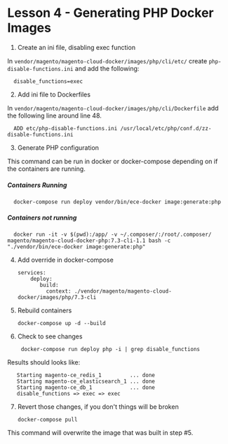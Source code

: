 # Lesson 4 - Generating PHP Docker Images

1) Create an ini file, disabling exec function

In `vendor/magento/magento-cloud-docker/images/php/cli/etc/` create `php-disable-functions.ini` and add the following:

      disable_functions=exec     

2) Add ini file to Dockerfiles

In `vendor/magento/magento-cloud-docker/images/php/cli/Dockerfile` add the following line around line 48.

      ADD etc/php-disable-functions.ini /usr/local/etc/php/conf.d/zz-disable-functions.ini
      
3) Generate PHP configuration

This command can be run in docker or docker-compose depending on if the containers are running. 

##### Containers Running

      docker-compose run deploy vendor/bin/ece-docker image:generate:php

##### Containers not running
      
      docker run -it -v $(pwd):/app/ -v ~/.composer/:/root/.composer/ magento/magento-cloud-docker-php:7.3-cli-1.1 bash -c "./vendor/bin/ece-docker image:generate:php"
      
4) Add override in docker-compose

       services:
           deploy:
              build:
                context: ./vendor/magento/magento-cloud-docker/images/php/7.3-cli
                

5) Rebuild containers

       docker-compose up -d --build

6) Check to see changes

        docker-compose run deploy php -i | grep disable_functions

Results should looks like:
       
       Starting magento-ce_redis_1         ... done
       Starting magento-ce_elasticsearch_1 ... done
       Starting magento-ce_db_1            ... done
       disable_functions => exec => exec

7) Revert those changes, if you don't things will be broken

       docker-compose pull
       
This command will overwrite the image that was built in step #5.
